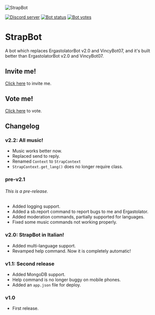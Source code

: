 ![StrapBot](https://cdn.discordapp.com/attachments/759829573654544454/782976271188754472/Nuovo_progetto.png)

[![Discord server](http://img.shields.io/discord/778341184007438377?label=Discord%20server&logo=Discord&colorB=7289da)](https://discord.gg/G4de45Bywg)
[![Bot status](https://top.gg/api/widget/status/740140581174378527.svg?noavatar=true)](https://top.gg/bot/740140581174378527)
[![Bot votes](https://top.gg/api/widget/upvotes/740140581174378527.svg?noavatar=true)](https://top.gg/bot/740140581174378527)
# StrapBot
A bot which replaces ErgastolatorBot v2.0 and VincyBot07, and it's built better than ErgastolatorBot v2.0 and VincyBot07.

## Invite me!

[Click here](https://bit.ly/StrapBot) to invite me.

## Vote me!

[Click here](https://top.gg/bot/740140581174378527/vote) to vote.

## Changelog

### v2.2: All music!
+ Music works better now.
+ Replaced send to reply.
+ Renamed `Context` to `StrapContext`
+ `StrapContext.get_lang()` does no longer require class.

### pre-v2.1
###### This is a pre-release.
+ Added logging support.
+ Added a sb.report command to report bugs to me and Ergastolator.
+ Added moderation commands, partially supported for languages.
+ Fixed some music commands not working properly.

### v2.0: StrapBot in Italian!
+ Added multi-language support.
+ Revamped help command. Now it is completely automatic!

### v1.1: Second release
+ Added MongoDB support.
+ Help command is no longer buggy on mobile phones.
+ Added an `app.json` file for deploy.

### v1.0
+ First release.

